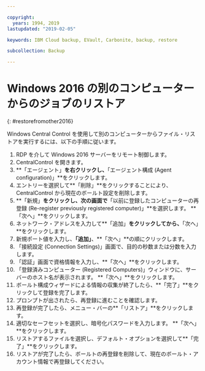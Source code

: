 ```yaml
---

copyright:
  years: 1994, 2019
lastupdated: "2019-02-05"

keywords: IBM Cloud backup, EVault, Carbonite, backup, restore

subcollection: Backup

---
```


# Windows 2016 の別のコンピューターからのジョブのリストア
{: #restorefromother2016}

Windows Central Control を使用して別のコンピューターからファイル・リストアを実行するには、以下の手順に従います。

1. RDP を介して Windows 2016 サーバーをリモート制御します。
2. CentralControl を開きます。
3. **「エージェント」**を右クリックし、**「エージェント構成 (Agent configuration)」**をクリックします。
4. エントリーを選択して**「削除」**をクリックすることにより、CentralControl から現在のボールト設定を削除します。
5. **「新規」**をクリックし、次の画面で**「以前に登録したコンピューターの再登録 (Re-register previously registered computer)」**を選択します。 **「次へ」**をクリックします。
6. ネットワーク・アドレスを入力して**「追加」**をクリックしてから、**「次へ」**をクリックします。
7. 新規ポート値を入力し、**「追加」**、**「次へ」**の順にクリックします。
8. 「接続設定 (Connection Settings)」画面で、目的の秒数または分数を入力します。
9. 「認証」画面で資格情報を入力し、**「次へ」**をクリックします。
10. 「登録済みコンピューター (Registered Computers)」ウィンドウに、サーバーのホスト名が表示されます。 **「次へ」**をクリックします。
11.	ボールト構成ウィザードによる情報の収集が終了したら、**「完了」**をクリックして登録を完了します。
12. プロンプトが出されたら、再登録に進むことを確認します。
13. 再登録が完了したら、メニュー・バーの**「リストア」**をクリックします。
9.	適切なセーフセットを選択し、暗号化パスワードを入力します。 **「次へ」**をクリックします。
10.	リストアするファイルを選択し、デフォルト・オプションを選択して**「完了」**をクリックします。
11.	リストアが完了したら、ボールトの再登録を削除して、現在のボールト・アカウント情報で再登録してください。
